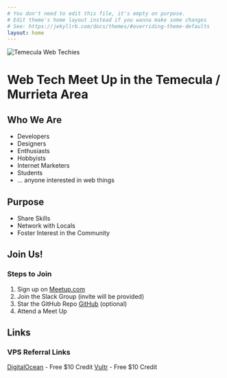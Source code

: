 ```yaml
---
# You don't need to edit this file, it's empty on purpose.
# Edit theme's home layout instead if you wanna make some changes
# See: https://jekyllrb.com/docs/themes/#overriding-theme-defaults
layout: home
---
```

![Temecula Web Techies](https://avatars0.githubusercontent.com/u/30739167?s=200)

# Web Tech Meet Up in the Temecula / Murrieta Area
## Who We Are
- Developers
- Designers
- Enthusiasts
- Hobbyists
- Internet Marketers
- Students
- ... anyone interested in web things

## Purpose
- Share Skills
- Network with Locals
- Foster Interest in the Community

## Join Us!
### Steps to Join
1. Sign up on [Meetup.com](https://www.meetup.com/Temecula-Web-Techies/)
2. Join the Slack Group (invite will be provided)
3. Star the GitHub Repo [GitHub](https://github.com/temekuweb) (optional)
4. Attend a Meet Up

## Links
### VPS Referral Links
[DigitalOcean](https://m.do.co/c/d3dc74f52233) - Free $10 Credit
[Vultr](https://www.vultr.com/?ref=7046558) - Free $10 Credit
